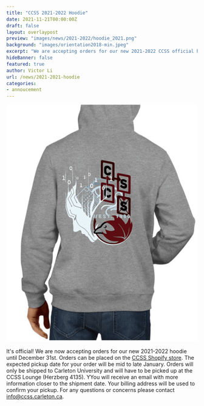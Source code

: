 ```yaml
---
title: "CCSS 2021-2022 Hoodie"
date: 2021-11-21T00:00:00Z
draft: false
layout: overlaypost
preview: "images/news/2021-2022/hoodie_2021.png"
background: "images/orientation2018-min.jpeg"
excerpt: "We are accepting orders for our new 2021-2022 CCSS official hoodie until December 31st."
hideBanner: false
featured: true
author: Victor Li
url: /news/2021-2021-hoodie
categories:
- annoucement
---
```


![hoodie 2021](/images/news/2021-2022/hoodie_2021.png)

It's official! We are now accepting orders for our new 2021-2022 hoodie until December 31st. Orders can be placed on the [CCSS Shopify store](https://carletoncss.myshopify.com/products/new-ccss-fleece-hoodie-1). The expected pickup date for your order will be mid to late January. Orders will only be shipped to Carleton University and will have to be picked up at the CCSS Lounge (Herzberg 4135). YYou will receive an email with more information closer to the shipment date. Your billing address will be used to confirm your pickup. For any questions or concerns please contact info@ccss.carleton.ca.